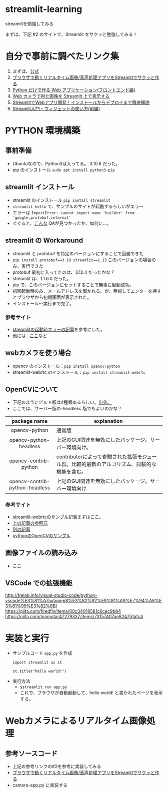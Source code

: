 # streamlit-learning
streamlitを勉強してみる

まずは、下記 #2 のサイトで、Streamlit をサクッと勉強してみる！

# 自分で事前に調べたリンク集
1. まずは、[公式](https://streamlit.io/)
2. [ブラウザで動くリアルタイム画像/音声処理アプリをStreamlitでサクッと作る](https://zenn.dev/whitphx/articles/streamlit-realtime-cv-app)
3. [Python だけで作る Web アプリケーション(フロントエンド編)](https://zenn.dev/alivelimb/books/python-web-frontend)
4. [Web カメラで得た画像を Streamlit 上で表示する](https://qiita.com/SatoshiTerasaki/items/f1724d68deecdc14103f)
5. [StreamlitでWebアプリ開発！インストールからデプロイまで徹底解説](https://camp.trainocate.co.jp/magazine/streamlit-web/)
6. [Streamlit入門 – ウィジェットの使い方(前編)](https://data-analytics.fun/2022/06/26/streamlit-widget-1/)

# PYTHON 環境構築
## 事前準備
* Ubuntuなので、Python3は入ってる。 3.10.6 だった。
* pip のインストール `sudo apt install python3-pip`
## streamlit インストール
* streamlit のインストール `pip install streamlit`
* `streamlit hello` で、サンプルのサイトが起動するらしいがエラー
* エラーは `ImportError: cannot import name 'builder' from 'google.protobuf.internal'`
* ぐぐると、[こんな](https://discuss.streamlit.io/t/streamlit-1-16-error-when-running-app-with-local-tunnel-possibly-related-to-incorrect-protobuf-version/35094) QAが見つかったか、如何に…。

## streamlit の Workaround
* streamlit と protobuf を特定のバージョンにすることで回避できた
* `pip install protobuf==3.19 streamlit==1.13` このバージョンの場合のみ、実行できた
* protobuf 最初に入ってたのは、3.12.4 だったかな？
* streamlit は、1.1.6.0 だった。
* pip で、このバージョンにセットすることで無事に起動成功。
* 初回起動時のみ、メールアドレスを聞かれる。が、無視してエンターを押すとブラウザから初期画面が表示された。
* インストール〜実行まで完了。
### 参考サイト
* [streamlitの起動時エラーの記事](https://community.deepnote.com/c/ask-anything/install-streamlit-in-deepnote)を参考にした。
* 他には…[ここ](https://discuss.streamlit.io/t/streamlit-1-16-error-when-running-app-with-local-tunnel-possibly-related-to-incorrect-protobuf-version/35094)など

## webカメラを使う場合
* opencv のインストール：`pip install opencv-python`
* streamlit-webrtc のインストール：`pip install streamlit-webrtc`

## OpenCVについて
* 下記のようにビルド版は4種類あるらしい。[出典。](https://a244.hateblo.jp/entry/2018/09/04/190000)
* ここでは、サーバー版の-headless 版でもよいのかな？

|packege name|explanation|
|:---:|---|
|opencv-python|通常版|
|opencv-python-headless|上記のGUI関連を無効にしたパッケージ。サーバー環境向け。|
|opencv-contrib-python|contributorによって寄贈された拡張モジュール群。比較的最新のアルゴリズム、試験的な機能を含む。|
|opencv-contrib-python-headless|上記のGUI関連を無効にしたパッケージ。サーバー環境向け|

### 参考サイト
* [streamlit-webrtcのサンプル記事](https://qiita.com/kotai2003/items/fe7dedd03ed049ac0265)まずはここ。
* [上の記事の参照元](https://zenn.dev/whitphx/articles/streamlit-realtime-cv-app#%E5%BF%85%E8%A6%81%E3%81%AA%E3%83%91%E3%83%83%E3%82%B1%E3%83%BC%E3%82%B8%E3%81%AE%E3%82%A4%E3%83%B3%E3%82%B9%E3%83%88%E3%83%BC%E3%83%AB)
* [別の記事](https://qiita.com/SatoshiTerasaki/items/f1724d68deecdc14103f#%E5%BF%85%E8%A6%81%E3%81%AA%E3%83%A2%E3%82%B8%E3%83%A5%E3%83%BC%E3%83%AB%E3%82%92%E3%82%A4%E3%83%B3%E3%83%9D%E3%83%BC%E3%83%88)
* [pythonのOpenCVのサンプル](https://camp.trainocate.co.jp/magazine/python-opencv/)

## 画像ファイルの読み込み
* [ここ](https://cafe-mickey.com/python/streamlit-6/)

## VSCode での拡張機能
http://trelab.info/visual-studio-code/python-vscode%E3%81%A7autopep8%E3%82%92%E9%81%A9%E7%94%A8%E3%81%99%E3%82%8B/
https://qiita.com/firedfly/items/00c34018581c6cec9b84
https://qiita.com/momotar47279337/items/73157407ae824751afc4


# 実装と実行
* サンプルコード `app.py` を作成
    ```
    import streamlit as st

    st.title("hello world!")
    ```
* 実行方法
  * `$streamlit run app.py`
  * これで、ブラウザが自動起動して、hello world! と書かれたページを表示する。

# Webカメラによるリアルタイム画像処理
## 参考ソースコード
* 上記の参考リンクの#2を参考に実装してみる
* [ブラウザで動くリアルタイム画像/音声処理アプリをStreamlitでサクッと作る](https://zenn.dev/whitphx/articles/streamlit-realtime-cv-app)
* camera-app.py に実装する